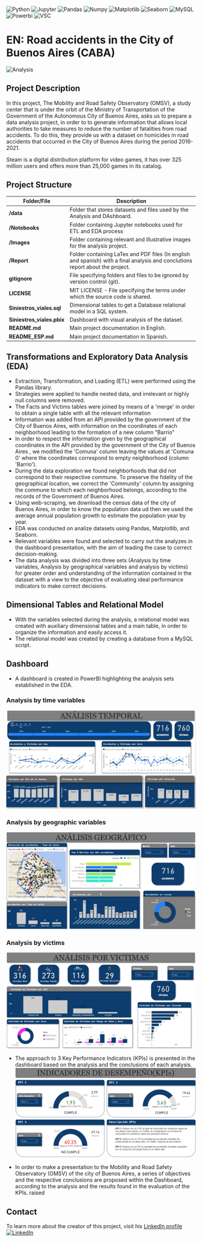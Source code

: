 ![Python](https://img.shields.io/badge/Python-333333?style=flat&logo=python)
![Jupyter](https://img.shields.io/badge/-Jupyter_Notebook-333333?style=flat&logo=jupyter)
![Pandas](https://img.shields.io/badge/-Pandas-333333?style=flat&logo=pandas)
![Numpy](https://img.shields.io/badge/-Numpy-333333?style=flat&logo=numpy)
![Matplotlib](https://img.shields.io/badge/-Matplotlib-333333?style=flat&logo=matplotlib)
![Seaborn](https://img.shields.io/badge/-Seaborn-333333?style=flat&logo=seaborn)
![MySQL](https://img.shields.io/badge/-MySQL-333333?style=flat&logo=mysql)
![Powerbi](https://img.shields.io/badge/-PowerBI-333333?style=flat&logo=powerbi)
![VSC](https://img.shields.io/badge/Visual_Studio_Code-333333?style=flat&logo=visual%20studio%20code&logoColor=white)

# EN: Road accidents in the City of Buenos Aires (CABA)

![Analysis](images/Siniestros_Viales.gif)

## Project Description

In this project, The Mobility and Road Safety Observatory (OMSV), a study center that is under the orbit of the Ministry of Transportation of the Government of the Autonomous City of Buenos Aires, asks us to prepare a data analysis project, in order to to generate information that allows local authorities to take measures to reduce the number of fatalities from road accidents. To do this, they provide us with a dataset on homicides in road accidents that occurred in the City of Buenos Aires during the period 2016-2021.

Steam is a digital distribution platform for video games, it has over 325 million users and offers more than 25,000 games in its catalog.

## Project Structure 

| Folder/File              | Description                                                                                  |
| ------------------------ | -------------------------------------------------------------------------------------------- |
| **/data**                | Folder that stores datasets and files used by the Analysis and DAshboard.                              |
| **/Notebooks**           | Folder containing Jupyter notebooks used for ETL and EDA process |
| **/Images**              | Folder containing relevant and illustrative images for the analysis project. |
| **/Report**              | Folder containing LaTex and PDF files (In english and spanish) with a final analysis and conclutions report about the project.|
| **gitignore**            | File specifying folders and files to be ignored by version control (git).                      |
| **LICENSE**              | MIT LICENSE - File specifying the terms under which the source code is shared.                 |
| **Siniestros_viales.sql**| Dimensional tables to get a Database relational model in a SQL system.                            |
| **Siniestros_viales.pbix** | Dashboard with visual analysis of the dataset. |
| **README.md**            | Main project documentation in English.                                                         |
| **README_ESP.md**        | Main project documentation in Spanish.                                                         |


## Transformations and Exploratory Data Analysis (EDA)

- Extraction, Transformation, and Loading (ETL) were performed using the Pandas library.
- Strategies were applied to handle nested data, and irrelevant or highly null columns were removed.
- The Facts and Victims tables were joined by means of a 'merge' in order to obtain a single table with all the relevant information
- Information was added from an API provided by the government of the City of Buenos Aires, with information on the coordinates of each neighborhood leading to the formation of a new column "Barrio"
- In order to respect the information given by the geographical coordinates in the API provided by the government of the City of Buenos Aires , we modified the 'Comuna' column leaving the values ​​at 'Comuna 0' where the coordinates correspond to empty neighborhood (column 'Barrio').
- During the data exploration we found neighborhoods that did not correspond to their respective commune. To preserve the fidelity of the geographical location, we correct the 'Community' column by assigning the commune to which each neighborhood belongs, according to the records of the Government of Buenos Aires.
- Using web-scraping, we download the census data of the city of Buenos Aires, in order to know the population data ud then we used the average annual population growth to estimate the population year by year.
- EDA was conducted on analize datasets using Pandas, Matplotlib, and Seaborn.
- Relevant variables were found and selected to carry out the analyzes in the dashboard presentation, with the aim of leading the case to correct decision-making.
- The data analysis was divided into three sets (Analysis by time variables, Analysis by geographical variables and analysis by victims) for greater order and understanding of the information contained in the dataset with a view to the objective of evaluating ideal performance indicators to make correct decisions.

## Dimensional Tables and Relational Model

- With the variables selected during the analysis, a relational model was created with auxiliary dimensional tables and a main table, in order to organize the information and easily access it.
- The relational model was created by creating a database from a MySQL script.

## Dashboard

- A dashboard is created in PowerBI highlighting the analysis sets established in the EDA.

### Analysis by time variables
![Tem](images/Tem_Analysis.jpg)

### Analysis by geographic variables
![Geo](images/Geo_Analysis.jpg)
### Analysis by victims
![Vic](images/Vic_Analysis.jpg)

- The approach to 3 Key Performance Indicators (KPIs) is presented in the dashboard based on the analysis and the conclusions of each analysis.
![Vic](images/KPI.png)

- In order to make a presentation to the Mobility and Road Safety Observatory (OMSV) of the city of Buenos Aires, a series of objectives and the respective conclusions are proposed within the Dashboard, according to the analysis and the results found in the evaluation of the KPIs. raised


## Contact 

To learn more about the creator of this project, visit his [LinkedIn profile](https://www.linkedin.com/in/leonardo-cort%C3%A9s-zambrano-13522295/) [![LinkedIn](https://img.shields.io/badge/LinkedIn-blue?style=flat-square&logo=linkedin)](https://www.linkedin.com/in/leonardo-cort%C3%A9s-zambrano-13522295/)

